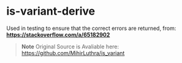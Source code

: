 # is-variant-derive

Used in testing to ensure that the correct errors are returned,
from: **https://stackoverflow.com/a/65182902**

> **Note**
> Original Source is Avaliable here: https://github.com/MihirLuthra/is_variant